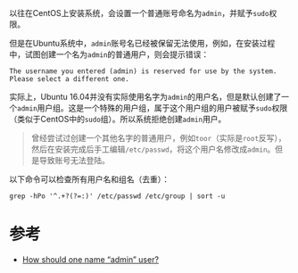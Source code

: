 以往在CentOS上安装系统，会设置一个普通账号命名为`admin`，并赋予`sudo`权限。

但是在Ubuntu系统中，`admin`账号名已经被保留无法使用，例如，在安装过程中，试图创建一个名为`admin`的普通用户，则会提示错误：

```
The username you entered (admin) is reserved for use by the system.
Please select a different one.
```

实际上，Ubuntu 16.04并没有实际使用名字为`admin`的用户名，但是默认创建了一个`admin`用户组。这是一个特殊的用户组，属于这个用户组的用户被赋予`sudo`权限（类似于CentOS中的`sudo`组）。所以系统拒绝创建`admin`用户。

> 曾经尝试过创建一个其他名字的普通用户，例如`toor`（实际是`root`反写），然后在安装完成后手工编辑`/etc/passwd`，将这个用户名修改成`admin`。但是导致账号无法登陆。

以下命令可以检查所有用户名和组名（去重）：

```
grep -hPo '^.+?(?=:)' /etc/passwd /etc/group | sort -u
```

# 参考

* [How should one name “admin” user?](https://askubuntu.com/questions/900977/how-should-one-name-admin-user)